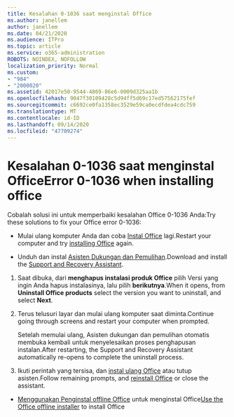 ```yaml
---
title: Kesalahan 0-1036 saat menginstal Office
ms.author: janellem
author: janellem
ms.date: 04/21/2020
ms.audience: ITPro
ms.topic: article
ms.service: o365-administration
ROBOTS: NOINDEX, NOFOLLOW
localization_priority: Normal
ms.custom:
- "984"
- "2000020"
ms.assetid: 42017e50-9544-4869-86e6-0009d325aa1b
ms.openlocfilehash: 9047f30109428c5d94ff5d69c17ed57562175fef
ms.sourcegitcommit: c6692ce0fa1358ec3529e59ca0ecdfdea4cdc759
ms.translationtype: MT
ms.contentlocale: id-ID
ms.lasthandoff: 09/14/2020
ms.locfileid: "47709274"
---
```

# <a name="error-0-1036-when-installing-office"></a><span data-ttu-id="f3e8e-102">Kesalahan 0-1036 saat menginstal Office</span><span class="sxs-lookup"><span data-stu-id="f3e8e-102">Error 0-1036 when installing office</span></span>

<span data-ttu-id="f3e8e-103">Cobalah solusi ini untuk memperbaiki kesalahan Office 0-1036 Anda:</span><span class="sxs-lookup"><span data-stu-id="f3e8e-103">Try these solutions to fix your Office error 0-1036:</span></span>
  
- <span data-ttu-id="f3e8e-104">Mulai ulang komputer Anda dan coba [Instal Office](https://portal.office.com/OLS/MySoftware.aspx) lagi.</span><span class="sxs-lookup"><span data-stu-id="f3e8e-104">Restart your computer and try [installing Office](https://portal.office.com/OLS/MySoftware.aspx) again.</span></span>

- <span data-ttu-id="f3e8e-105">Unduh dan instal [Asisten Dukungan dan Pemulihan](https://aka.ms/SARA-OfficeUninstall-Alchemy).</span><span class="sxs-lookup"><span data-stu-id="f3e8e-105">Download and install the [Support and Recovery Assistant](https://aka.ms/SARA-OfficeUninstall-Alchemy).</span></span>

1. <span data-ttu-id="f3e8e-106">Saat dibuka, dari **menghapus instalasi produk Office** pilih Versi yang ingin Anda hapus instalasinya, lalu pilih **berikutnya**.</span><span class="sxs-lookup"><span data-stu-id="f3e8e-106">When it opens, from **Uninstall Office products** select the version you want to uninstall, and select **Next**.</span></span>

2. <span data-ttu-id="f3e8e-107">Terus telusuri layar dan mulai ulang komputer saat diminta.</span><span class="sxs-lookup"><span data-stu-id="f3e8e-107">Continue going through screens and restart your computer when prompted.</span></span>

    <span data-ttu-id="f3e8e-108">Setelah memulai ulang, Asisten dukungan dan pemulihan otomatis membuka kembali untuk menyelesaikan proses penghapusan instalan.</span><span class="sxs-lookup"><span data-stu-id="f3e8e-108">After restarting, the Support and Recovery Assistant automatically re-opens to complete the uninstall process.</span></span>

3. <span data-ttu-id="f3e8e-109">Ikuti perintah yang tersisa, dan [instal ulang Office](https://portal.office.com/OLS/MySoftware.aspx) atau tutup asisten.</span><span class="sxs-lookup"><span data-stu-id="f3e8e-109">Follow remaining prompts, and [reinstall Office](https://portal.office.com/OLS/MySoftware.aspx) or close the assistant.</span></span>

- <span data-ttu-id="f3e8e-110">[Menggunakan Penginstal offline Office](https://support.office.com/article/f0a85fe7-118f-41cb-a791-d59cef96ad1c?wt.mc_id=Alchemy_ClientDIA) untuk menginstal Office</span><span class="sxs-lookup"><span data-stu-id="f3e8e-110">[Use the Office offline installer](https://support.office.com/article/f0a85fe7-118f-41cb-a791-d59cef96ad1c?wt.mc_id=Alchemy_ClientDIA) to install Office</span></span>
